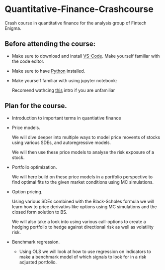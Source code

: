 # Quantitative-Finance-Crashcourse
Crash course in quantitative finance for the analysis group of Fintech Enigma.  

## Before attending the course:

- Make sure to download and install [VS-Code](https://code.visualstudio.com/). Make yourself familiar with the code editor. 

- Make sure to have [Python](https://www.python.org/) installed. 

- Make yourself familiar with using jupyter notebook:

    Recomend wathcing [this](https://www.youtube.com/watch?v=xS5ZXOC4e6A&ab_channel=TheCodeCity) intro if you are unfamiliar


## Plan for the course.

- Introduction to important terms in quantiative finance

- Price models. 

    We will dive deeper into multiple ways to model price movents of stocks using various SDEs, and autoregressive models. 

    We will then use these price models to analyse the risk exposure of a stock.

- Portfolio optimization.

    We will here build on these price models in a portfolio perspective to find optimal fits to the given market conditions using MC simulations. 

- Option pricing.

    Using various SDEs combined with the Black-Scholes formula we will learn how to price derivativs like options using MC simulations and the closed form solution to BS.

    We will also take a look into using various call-options to create a hedging portfolio to hedge against directional risk as well as volatility risk. 

- Benchmark regression. 

    - Using OLS we will look at how to use regression on indicators to make a benchmark model of which signals to look for in a risk adjusted portfolio. 

    